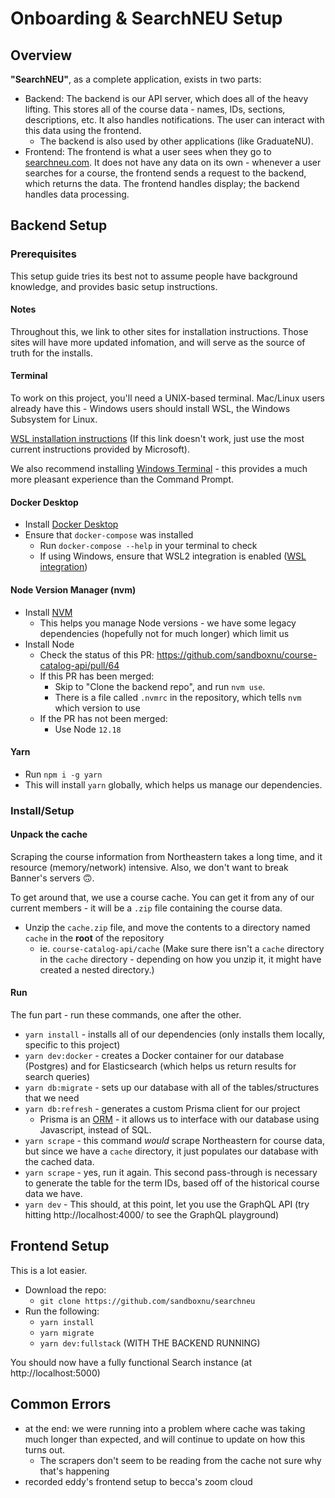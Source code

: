# Onboarding & SearchNEU Setup

## Overview

**"SearchNEU"**, as a complete application, exists in two parts:

- Backend: The backend is our API server, which does all of the heavy lifting. This stores all of the course data - names, IDs, sections, descriptions, etc. It also handles notifications. The user can interact with this data using the frontend.
  - The backend is also used by other applications (like GraduateNU).
- Frontend: The frontend is what a user sees when they go to [searchneu.com](https://searchneu.com). It does not have any data on its own - whenever a user searches for a course, the frontend sends a request to the backend, which returns the data. The frontend handles display; the backend handles data processing.

## Backend Setup

### Prerequisites

This setup guide tries its best not to assume people have background knowledge, and provides basic setup instructions.

#### Notes

Throughout this, we link to other sites for installation instructions. Those sites will have more updated infomation, and will serve as the source of truth for the installs.

#### Terminal

To work on this project, you\'ll need a UNIX-based terminal. Mac/Linux users already have this - Windows users should install WSL, the Windows Subsystem for Linux.

[WSL installation instructions](https://docs.microsoft.com/en-us/windows/wsl/install-win10) (If this link doesn\'t work, just use the most current instructions provided by Microsoft).

We also recommend installing [Windows Terminal](https://docs.microsoft.com/en-us/windows/terminal/install) - this provides a much more pleasant experience than the Command Prompt.

#### Docker Desktop

- Install [Docker Desktop](https://docs.docker.com/desktop)
- Ensure that `docker-compose` was installed
  - Run `docker-compose --help` in your terminal to check
  - If using Windows, ensure that WSL2 integration is enabled ([WSL integration](https://docs.docker.com/desktop/windows/wsl/))

#### Node Version Manager (nvm)

- Install [NVM](https://github.com/nvm-sh/nvm)
  - This helps you manage Node versions - we have some legacy dependencies (hopefully not for much longer) which limit us
- Install Node
  - Check the status of this PR: https://github.com/sandboxnu/course-catalog-api/pull/64
  - If this PR has been merged:
    - Skip to "Clone the backend repo", and run `nvm use`.
    - There is a file called `.nvmrc` in the repository, which tells `nvm` which version to use
  - If the PR has not been merged:
    - Use Node `12.18`

#### Yarn

- Run `npm i -g yarn`
- This will install `yarn` globally, which helps us manage our dependencies.

### Install/Setup

#### Unpack the cache

Scraping the course information from Northeastern takes a long time, and it resource (memory/network) intensive. Also, we don\'t want to break Banner\'s servers 🙃.

To get around that, we use a course cache. You can get it from any of our current members - it will be a `.zip` file containing the course data.

- Unzip the `cache.zip` file, and move the contents to a directory named `cache` in the **root** of the repository
  - ie. `course-catalog-api/cache` (Make sure there isn\'t a `cache` directory in the `cache` directory - depending on how you unzip it, it might have created a nested directory.)

#### Run

The fun part - run these commands, one after the other.

- `yarn install` - installs all of our dependencies (only installs them locally, specific to this project)
- `yarn dev:docker` - creates a Docker container for our database (Postgres) and for Elasticsearch (which helps us return results for search queries)
- `yarn db:migrate` - sets up our database with all of the tables/structures that we need
- `yarn db:refresh` - generates a custom Prisma client for our project
  - Prisma is an [ORM](https://en.wikipedia.org/wiki/Object-relational_mapping) - it allows us to interface with our database using Javascript, instead of SQL.
- `yarn scrape` - this command _would_ scrape Northeastern for course data, but since we have a `cache` directory, it just populates our database with the cached data.
- `yarn scrape` - yes, run it again. This second pass-through is necessary to generate the table for the term IDs, based off of the historical course data we have.
- `yarn dev` - This should, at this point, let you use the GraphQL API (try hitting http://localhost:4000/ to see the GraphQL playground)

## Frontend Setup

This is a lot easier.

- Download the repo:
  - `git clone https://github.com/sandboxnu/searchneu`
- Run the following:
  - `yarn install`
  - `yarn migrate`
  - `yarn dev:fullstack` (WITH THE BACKEND RUNNING)

You should now have a fully functional Search instance (at http://localhost:5000)

## Common Errors

- at the end: we were running into a problem where cache was taking much longer than expected, and will continue to update on how this turns out.
  - The scrapers don\'t seem to be reading from the cache not sure why that\'s happening
- recorded eddy\'s frontend setup to becca\'s zoom cloud
